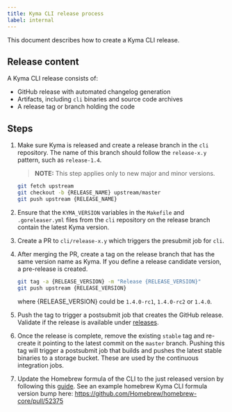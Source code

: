 ```yaml
---
title: Kyma CLI release process
label: internal
---
```


This document describes how to create a Kyma CLI release.

## Release content

A Kyma CLI release consists of:

* GitHub release with automated changelog generation
* Artifacts, including `cli` binaries and source code archives
* A release tag or branch holding the code

## Steps

1. Make sure Kyma is released and create a release branch in the `cli` repository. The name of this branch should follow the `release-x.y` pattern, such as `release-1.4`.

   >**NOTE:** This step applies only to new major and minor versions.

   ```bash
   git fetch upstream
   git checkout -b {RELEASE_NAME} upstream/master
   git push upstream {RELEASE_NAME}
   ```

2. Ensure that the `KYMA_VERSION` variables in the `Makefile` and `.goreleaser.yml` files from the `cli` repository on the release branch contain the latest Kyma version.

3. Create a PR to `cli/release-x.y` which triggers the presubmit job for `cli`.

4. After merging the PR, create a tag on the release branch that has the same version name as Kyma. If you define a release candidate version, a pre-release is created.  

   ```bash
   git tag -a {RELEASE_VERSION} -m "Release {RELEASE_VERSION}"
   git push upstream {RELEASE_VERSION}
   ```

    where {RELEASE_VERSION} could be `1.4.0-rc1`, `1.4.0-rc2` or `1.4.0`.

5. Push the tag to trigger a postsubmit job that creates the GitHub release. Validate if the release is available under [releases](https://github.com/kyma-project/cli/releases).

6. Once the release is complete, remove the existing `stable` tag and re-create it pointing to the latest commit on the `master` branch. Pushing this tag will trigger a postsubmit job that builds and pushes the latest stable binaries to a storage bucket. These are used by the continuous integration jobs.

7. Update the Homebrew formula of the CLI to the just released version by following this [guide](https://github.com/Homebrew/brew/blob/master/docs/How-To-Open-a-Homebrew-Pull-Request.md).
   See an example homebrew Kyma CLI formula version bump here: https://github.com/Homebrew/homebrew-core/pull/52375
